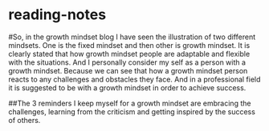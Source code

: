 # reading-notes
#So, in the growth mindset blog I have seen the illustration of two different mindsets. One is the fixed mindset and then other is growth mindset. It is clearly stated that how growth mindset people are adaptable and flexible with the situations. And I personally consider my self as a person with a growth mindset. Because we can see that how a growth mindset person reacts to any challenges and obstacles they face. And in a professional field it is suggested to be with a growth mindset in order to achieve success.

##The 3 reminders I keep myself for a growth mindset are embracing the challenges, learning from the criticism and getting inspired by the success of others.
